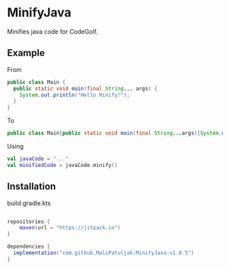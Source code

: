 # MinifyJava

Minifies java code for CodeGolf.

## Example

From

```java
public class Main {
  public static void main(final String... args) {
    System.out.println("Hello Minify!");
  }
}
```

To

```java
public class Main{public static void main(final String...args){System.out.println("Hello Minify!");}}
```

Using

```kotlin
val javaCode = "..."
val minifiedCode = javaCode.minify()
```

## Installation

build.gradle.kts

```gradle

repositories {
    maven(url = "https://jitpack.io")
}

dependencies {
  implementation("com.github.MaliPatuljak:MinifyJava:v1.0.5")
}
```
